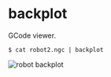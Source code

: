 backplot
========

GCode viewer.

```
$ cat robot2.ngc | backplot
```

![robot backplot](https://raw.github.com/mythagel/backplot/master/robot_backplot.png)
